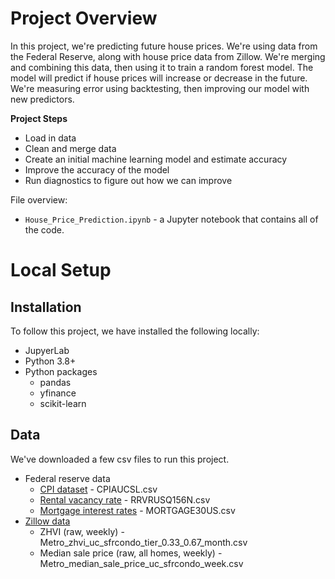 # Project Overview

In this project, we're predicting future house prices.  We're using data from the Federal Reserve, along with house price data from Zillow.  We're merging and combining this data, then using it to train a random forest model.  The model will predict if house prices will increase or decrease in the future.  We're measuring error using backtesting, then improving our model with new predictors.


**Project Steps**

* Load in data
* Clean and merge data
* Create an initial machine learning model and estimate accuracy
* Improve the accuracy of the model
* Run diagnostics to figure out how we can improve




File overview:

* `House_Price_Prediction.ipynb` - a Jupyter notebook that contains all of the code.

# Local Setup

## Installation

To follow this project, we have installed the following locally:

* JupyerLab
* Python 3.8+
* Python packages
    * pandas
    * yfinance
    * scikit-learn

## Data

We've downloaded a few csv files to run this project.  

* Federal reserve data
    * [CPI dataset](https://fred.stlouisfed.org/series/CPIAUCSL) - CPIAUCSL.csv
    * [Rental vacancy rate](https://fred.stlouisfed.org/series/RRVRUSQ156N) - RRVRUSQ156N.csv
    * [Mortgage interest rates](https://fred.stlouisfed.org/series/MORTGAGE30US) - MORTGAGE30US.csv
* [Zillow data](https://www.zillow.com/research/data/)
    * ZHVI (raw, weekly) - Metro_zhvi_uc_sfrcondo_tier_0.33_0.67_month.csv
    * Median sale price (raw, all homes, weekly) - Metro_median_sale_price_uc_sfrcondo_week.csv
